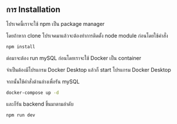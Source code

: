 ## การ Installation

โปรเจคนี้เราจะใช้ npm เป็น package manager

โดยถ้าหาก clone โปรเจคมาแล้วจะต้องทำการติดตั้ง node module ก่อนโดยใช้คำสั่ง

```bash
npm install 
```

ต่อมาจะต้อง run mySQL ก่อนโดยเราจะใช้ Docker  เป็น  container  


จำเป็นต้องมีโปรแกรม Docker Desktop แล้วก็ start โปรแกรม Docker Desktop 

จากนั้นใช้คำสั่งด้านล่างเพื่อรัน mySQL

```bash
docker-compose up -d
```

และก็รัน  backend ขึ้นมาตามลำดับ

```bash
npm run dev
```
